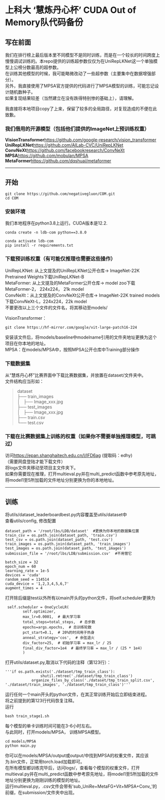 # 上科大 ‘慧炼丹心杯’ CUDA Out of Memory队代码备份  

## 写在前面  
我们在排行榜上最后版本里不同模型不是同时训练，而是在一个较长的时间跨度上慢慢调试训练的。本repo提供的训练超参数仅仅为在UniRepLKNet这一个单独模型上公榜分数最高的超参数。  
在训练其他模型的时候，我可能略微改动了一些超参数（主要集中在数据增强部分）。  
另外，我直接使用了MPSA官方提供的代码进行了MPSA模型的训练，可能忘记设计随机数种子。  
如果复现结果较差（当然建立在没有跌得特别惨的基础上），请理解。  

我直接将本地项目copy了上来，保留了较多的全局路径，对复现造成的不便在此致歉。

### 我们借用的开源模型（包括他们提供的ImageNet上预训练权重）
**VisionTransformer**<https://github.com/google-research/vision_transformer>  
**UniRepLKNet**<https://github.com/AILab-CVC/UniRepLKNet>  
**ConvNeXt**<https://github.com/facebookresearch/ConvNeXt>  
**MPSA**<https://github.com/mobulan/MPSA>  
**MetaFormer**<https://github.com/dqshuai/metaformer>  

***

## 开始  
```
git clone https://github.com/negativegluon/COM.git
cd COM
```

### 安装环境  
我们本地程序在python3.8上运行。CUDA版本是12.2.  
```
conda create -n ldb-com python==3.8.0
```
```
conda activate ldb-com
pip install -r requirements.txt
```
### 下载预训练权重（有可能仅推理也需要这些操作）
UniRepLKNet: 从上文提及的UniRepLKNet公开仓库-> ImageNet-22K Pretrained Weights下载UniRepLKNet-B  
MetaFormer: 从上文提及的MetaFormer公开仓库-> model zoo下载 MetaFormer-2， 224x224， 21k model   
ConvNeXt：从上文提及的ConvNeXt公开仓库-> ImageNet-22K trained models下载ConvNeXt-L，224x224，22k model  
不要更改以上三个文件的文件名，将其移动至models/  

VisionTransformer：
```
git clone https://hf-mirror.com/google/vit-large-patch16-224
```
安装该文件后，将models/baseline中modelname引用的文件夹地址更换为这个项目在你本地的地址。  
MPSA：在models/MPSA中，按照MPSA公开仓库中Training部分操作  

### 下载数据集  
从“慧炼丹心杯”比赛界面中下载比赛数据集，并放置在dataset/文件夹中。  
文件结构应当形如：
>dataset  
>├── train_images  
>│   ├── Image_xxx.jpg  
>├── test_images  
>│   ├── Image_xxx.jpg  
>├── train.csv  
>└── test.csv  
### 下载在比赛数据集上训练的权重（如果你不需要单独推理模型，可跳过） 
访问<https://epan.shanghaitech.edu.cn/l/IFD6ag> (提取码：edhy)  
（需要网盘登陆才能下载文件）  
将logs文件夹移动至项目主文件夹下。  
如果你需要现在推理，打开multieval.py并在multi_predict函数中参考原先地址，将model1至5所加载的文件地址分别更换为你的本地地址。  

***

## 训练  
将utils/dataset_leaderboardbest.py内容覆盖至utils/dataset中  
查看utils/config, 修改配置  
```
dataset_path = '/root/lbs/LDB/dataset'  #更换为你本地的数据集位置
train_csv = os.path.join(dataset_path, 'train.csv') 
test_csv = os.path.join(dataset_path, 'test.csv')
train_images = os.path.join(dataset_path, 'train_images')
test_images = os.path.join(dataset_path, 'test_images')
submission_file = '/root/lbs/LDB/submission.csv'  #不用管它

batch_size = 32
epoch_num = 60
learning_rate = 1e-5
devices = 'cuda'
random_seed = 114514
cuda_device = '1,2,3,4,5,6,7'
augment_times = 4
```
打开除后缀是test以外所有以main开头的python文件，将self.scheduler更换为
```
 self.scheduler = OneCycleLR(
        self.optimizer,
        max_lr=0.0001,  # 最大学习率
        total_steps=total_steps,  # 总步数
        epochs=args.epochs,  # 总训练轮数
        pct_start=0.1,  # 20%的时间用于热身
        anneal_strategy='cos',  # 余弦退火
        div_factor=25,  # 初始学习率 = max_lr / 25
        final_div_factor=1e4  # 最终学习率 = max_lr / (25 * 1e4)
        )
```

打开utils/dataset.py,取消以下代码的注释（第123行）：  
```
'''if os.path.exists('./dataset/tmp_train_class'):
                shutil.rmtree('./dataset/tmp_train_class')
            organize_files_by_class('./dataset/tmp_train_split.csv', './dataset/train_images', './dataset/tmp_train_class')'''
``` 
运行任何一个main开头的python文件，在其正常训练开始后立即结束进程。  
将之前提到的第123行代码恢复注释。  
运行
```
bash train_stage1.sh
```
每个模型的单卡训练时间可能在3-6小时左右。  
与此同时，打开models/MPSA， 训练MPSA模型。
```
cd models/MPSA
python main.py
```
你可以在models/MPSA/output或output/中找到MPSA的权重文件，其应该为.bin文件，正常用torch.load加载即可。  
在所有模型都训练完毕后，访问logs/，查看每个模型的权重文件，打开multieval.py并在multi_predict函数中参考原先地址，将model1至5所加载的文件地址分别更换为刚刚训练的模型的地址。  
运行multieval.py，.csv文件会带有‘sub_UniRe+MetaFG+Vit+MPSA+Conv_’的前缀，在submission/文件夹中出现。

